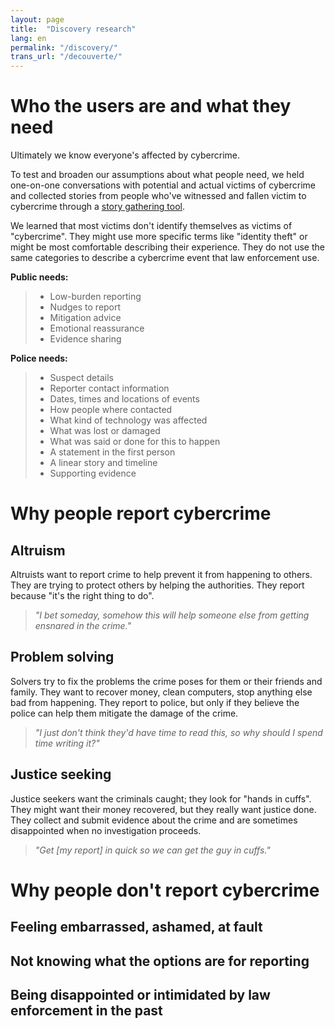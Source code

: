 ```yaml
---
layout: page
title:  "Discovery research"
lang: en
permalink: "/discovery/"
trans_url: "/decouverte/"
---
```


# Who the users are and what they need

Ultimately we know everyone's affected by cybercrime. 

To test and broaden our assumptions about what people need, we held one-on-one conversations with potential and actual victims of cybercrime and collected stories from people who've witnessed and fallen victim to cybercrime through a [story gathering tool](https://tell-us.cds-snc.ca). 

We learned that most victims don't identify themselves as victims of "cybercrime". They might use more specific terms like "identity theft" or might be most comfortable describing their experience. They do not use the same categories to describe a cybercrime event that law enforcement use. 

**Public needs:** 
> * Low-burden reporting
> * Nudges to report
> * Mitigation advice
> * Emotional reassurance
> * Evidence sharing
 
**Police needs:**
 > * Suspect details
 > * Reporter contact information
 > * Dates, times and locations of events
 > * How people where contacted
 > * What kind of technology was affected
 > * What was lost or damaged
 > * What was said or done for this to happen
 > * A statement in the first person
 > * A linear story and timeline
 > * Supporting evidence

# Why people report cybercrime

## Altruism

Altruists want to report crime to help prevent it from happening to others. They are trying to protect others by helping the authorities. They report because "it's the right thing to do". 

> *"I bet someday, somehow this will help someone else from getting ensnared in the crime."*

## Problem solving

Solvers try to fix the problems the crime poses for them or their friends and family. They want to recover money, clean computers, stop anything else bad from happening. They report to police, but only if they believe the police can help them mitigate the damage of the crime.

> *"I just don't think they'd have time to read this, so why should I spend time writing it?"*

## Justice seeking

Justice seekers want the criminals caught; they look for "hands in cuffs". They might want their money recovered, but they really want justice done. They collect and submit evidence about the crime and are sometimes disappointed when no investigation proceeds.

> *"Get [my report] in quick so we can get the guy in cuffs."*

# Why people don't report cybercrime

## Feeling embarrassed, ashamed, at fault

## Not knowing what the options are for reporting

## Being disappointed or intimidated by law enforcement in the past

